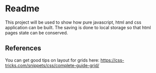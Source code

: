 # Readme
This project will be used to show how pure javascript, html and css application can be built. The saving is done to local storage so that html pages state can be conserved.

## References
You can get good tips on layout for grids here:
https://css-tricks.com/snippets/css/complete-guide-grid/